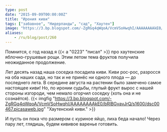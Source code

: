 ```yaml
---
type: post
date: "2015-09-09T00:00:00Z"
title: "Ирония киви"
tags: ["забавное", "Нидерланды", "сад", "Хаутен"]
image: "https://3.bp.blogspot.com/-ZgRGq4qWqoA/VcmVSoHwqhI/AAAAAAAAkE0/bRlBGvavJrQ/s1600/dsc00467.picasaweb.jpg"
aliases:
    - /ru/blog/post/260
---
```


Помнится, с год назад я {{< a "0223" "писал" >}} про хаутенские яблочно-грушевые рощи. Этим летом тема фруктов получила неожиданное продолжение.

Лет десять назад наша соседка посадила киви. Киви рос-рос, разросся на оба наших сада, но так и не принёс ни одного плода — до последнего лета. В середине августа на растении было замечено самое настоящее киви! Но, по иронии судьбы, глупый фрукт вырос с нашей стороны изгороди, чем немало огорчил соседку (хоть она и не сознаётся).
{{< imgfig "https://3.bp.blogspot.com/-ZgRGq4qWqoA/VcmVSoHwqhI/AAAAAAAAkE0/bRlBGvavJrQ/s1600/dsc00467.picasaweb.jpg" "Хаутенский киви." >}}

<!--more-->

И пусть он пока что размером с куриное яйцо, лиха беда начало! Через пару лет, глядишь, будем кививое варенье готовить.
